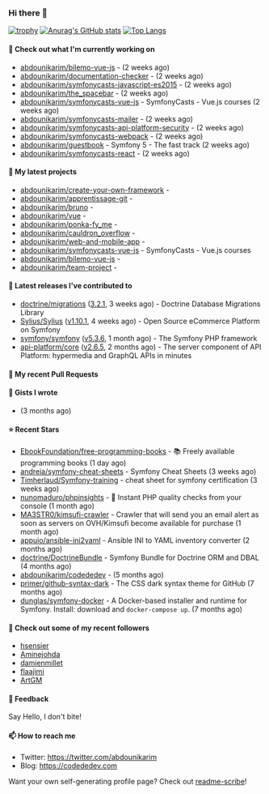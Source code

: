 ### Hi there 👋
[![trophy](https://github-profile-trophy.vercel.app/?username=abdounikarim&theme=onestar&row=1&column=7&no-frame=true&margin-w=13)](https://github.com/ryo-ma/github-profile-trophy)
[![Anurag's GitHub stats](https://github-readme-stats.vercel.app/api?username=abdounikarim&show_icons=true&theme=dark&count_private=true&hide_border=true)](https://github.com/anuraghazra/github-readme-stats)
[![Top Langs](https://github-readme-stats.vercel.app/api/top-langs/?username=abdounikarim&langs_count=8&layout=compact&theme=dark&hide_border=true)](https://github.com/anuraghazra/github-readme-stats)

#### 👷 Check out what I'm currently working on

- [abdounikarim/bilemo-vue-js](https://github.com/abdounikarim/bilemo-vue-js) -  (2 weeks ago)
- [abdounikarim/documentation-checker](https://github.com/abdounikarim/documentation-checker) -  (2 weeks ago)
- [abdounikarim/symfonycasts-javascript-es2015](https://github.com/abdounikarim/symfonycasts-javascript-es2015) -  (2 weeks ago)
- [abdounikarim/the_spacebar](https://github.com/abdounikarim/the_spacebar) -  (2 weeks ago)
- [abdounikarim/symfonycasts-vue-js](https://github.com/abdounikarim/symfonycasts-vue-js) - SymfonyCasts - Vue.js courses (2 weeks ago)
- [abdounikarim/symfonycasts-mailer](https://github.com/abdounikarim/symfonycasts-mailer) -  (2 weeks ago)
- [abdounikarim/symfonycasts-api-platform-security](https://github.com/abdounikarim/symfonycasts-api-platform-security) -  (2 weeks ago)
- [abdounikarim/symfonycasts-webpack](https://github.com/abdounikarim/symfonycasts-webpack) -  (2 weeks ago)
- [abdounikarim/guestbook](https://github.com/abdounikarim/guestbook) - Symfony 5 - The fast track (2 weeks ago)
- [abdounikarim/symfonycasts-react](https://github.com/abdounikarim/symfonycasts-react) -  (2 weeks ago)

#### 🌱 My latest projects

- [abdounikarim/create-your-own-framework](https://github.com/abdounikarim/create-your-own-framework) - 
- [abdounikarim/apprentissage-git](https://github.com/abdounikarim/apprentissage-git) - 
- [abdounikarim/bruno](https://github.com/abdounikarim/bruno) - 
- [abdounikarim/vue](https://github.com/abdounikarim/vue) - 
- [abdounikarim/ponka-fy_me](https://github.com/abdounikarim/ponka-fy_me) - 
- [abdounikarim/cauldron_overflow](https://github.com/abdounikarim/cauldron_overflow) - 
- [abdounikarim/web-and-mobile-app](https://github.com/abdounikarim/web-and-mobile-app) - 
- [abdounikarim/symfonycasts-vue-js](https://github.com/abdounikarim/symfonycasts-vue-js) - SymfonyCasts - Vue.js courses
- [abdounikarim/bilemo-vue-js](https://github.com/abdounikarim/bilemo-vue-js) - 
- [abdounikarim/team-project](https://github.com/abdounikarim/team-project) - 

#### 🔭 Latest releases I've contributed to

- [doctrine/migrations](https://github.com/doctrine/migrations) ([3.2.1](https://github.com/doctrine/migrations/releases/tag/3.2.1), 3 weeks ago) - Doctrine Database Migrations Library
- [Sylius/Sylius](https://github.com/Sylius/Sylius) ([v1.10.1](https://github.com/Sylius/Sylius/releases/tag/v1.10.1), 4 weeks ago) - Open Source eCommerce Platform on Symfony
- [symfony/symfony](https://github.com/symfony/symfony) ([v5.3.6](https://github.com/symfony/symfony/releases/tag/v5.3.6), 1 month ago) - The Symfony PHP framework
- [api-platform/core](https://github.com/api-platform/core) ([v2.6.5](https://github.com/api-platform/core/releases/tag/v2.6.5), 2 months ago) - The server component of API Platform: hypermedia and GraphQL APIs in minutes

#### 🔨 My recent Pull Requests


#### 📓 Gists I wrote

- [](https://gist.github.com/b237278802559acb0bcf1e2516ba718e) (3 months ago)

#### ⭐ Recent Stars

- [EbookFoundation/free-programming-books](https://github.com/EbookFoundation/free-programming-books) - :books: Freely available programming books (1 day ago)
- [andreia/symfony-cheat-sheets](https://github.com/andreia/symfony-cheat-sheets) - Symfony Cheat Sheets (3 weeks ago)
- [Timherlaud/Symfony-training](https://github.com/Timherlaud/Symfony-training) - cheat sheet for symfony certification (3 weeks ago)
- [nunomaduro/phpinsights](https://github.com/nunomaduro/phpinsights) - 🔰 Instant PHP quality checks from your console (1 month ago)
- [MA3STR0/kimsufi-crawler](https://github.com/MA3STR0/kimsufi-crawler) - Crawler that will send you an email alert as soon as servers on OVH/Kimsufi become available for purchase (1 month ago)
- [appuio/ansible-ini2yaml](https://github.com/appuio/ansible-ini2yaml) - Ansible INI to YAML inventory converter (2 months ago)
- [doctrine/DoctrineBundle](https://github.com/doctrine/DoctrineBundle) - Symfony Bundle for Doctrine ORM and DBAL (4 months ago)
- [abdounikarim/codededev](https://github.com/abdounikarim/codededev) -  (5 months ago)
- [primer/github-syntax-dark](https://github.com/primer/github-syntax-dark) - The CSS dark syntax theme for GitHub (7 months ago)
- [dunglas/symfony-docker](https://github.com/dunglas/symfony-docker) - A Docker-based installer and runtime for Symfony. Install: download and `docker-compose up`. (7 months ago)

#### 👯 Check out some of my recent followers

- [hsensier](https://github.com/hsensier)
- [Aminejohda](https://github.com/Aminejohda)
- [damienmillet](https://github.com/damienmillet)
- [flaajimi](https://github.com/flaajimi)
- [ArtGM](https://github.com/ArtGM)

#### 💬 Feedback

Say Hello, I don't bite!

#### 📫 How to reach me

- Twitter: https://twitter.com/abdounikarim
- Blog: https://codededev.com

Want your own self-generating profile page? Check out [readme-scribe](https://github.com/muesli/readme-scribe)!
